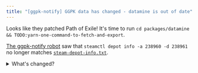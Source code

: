 ```yaml
---
title: "[ggpk-notify] GGPK data has changed - datamine is out of date"
---
```

Looks like they patched Path of Exile! It's time to run `cd packages/datamine && TODO:yarn-one-command-to-fetch-and-export`.

[The ggpk-notify robot][bot] saw that `steamctl depot info -a 238960 -d 238961` no longer matches [`steam-depot-info.txt`][info.txt].
<details><summary>What's changed?</summary>

Current data:
```yaml
{{ env.STEAM_DEPOT_INFO_NEW }}
```

Differences:
```diff
{{ env.STEAM_DEPOT_INFO_NEW }}
```

</details>

[bot]: https://github.com/mapwatch/mapwatch/blob/master/.github/workflows/ggpk-notify.yml
[info.txt]: https://github.com/mapwatch/mapwatch/blob/master/packages/datamine/steam-depot-info.txt

